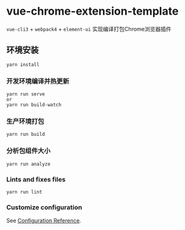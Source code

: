 # vue-chrome-extension-template
`vue-cli3` + `webpack4` + `element-ui`  实现编译打包Chrome浏览器插件

## 环境安装
```
yarn install
```

### 开发环境编译并热更新
```
yarn run serve
or
yarn run build-watch
```

### 生产环境打包
```
yarn run build
```

### 分析包组件大小
```
yarn run analyze
```

### Lints and fixes files
```
yarn run lint
```

### Customize configuration
See [Configuration Reference](https://cli.vuejs.org/config/).
